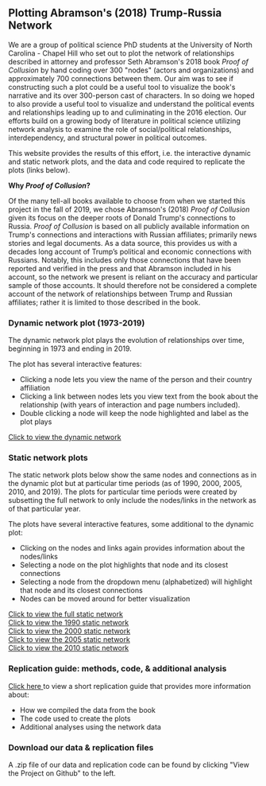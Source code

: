 ## Plotting Abramson's (2018) Trump-Russia Network

We are a group of political science PhD students at the University of North Carolina - Chapel Hill who set out to plot the network of relationships described in attorney and professor Seth Abramson's 2018 book *Proof of Collusion* by hand coding over 300 "nodes" (actors and organizations) and approximately 700 connections between them. Our aim was to see if constructing such a plot could be a useful tool to visualize the book's narrative and its over 300-person cast of characters. In so doing we hoped to also provide a useful tool to visualize and understand the political events and relationships leading up to and culiminating in the 2016 election. Our efforts build on a growing body of literature in political science utilizing network analysis to examine the role of social/political relationships, interdependency, and structural power in political outcomes.

This website provides the results of this effort, i.e. the interactive dynamic and static network plots, and the data and code required to replicate the plots (links below). 

**Why *Proof of Collusion*?**

Of the many tell-all books available to choose from when we started this project in the fall of 2019, we chose Abramson's (2018) *Proof of Collusion* given its focus on the deeper roots of Donald Trump's connections to Russia. *Proof of Collusion* is based on all publicly available information on Trump's connections and interactions with Russian affiliates; primarily news stories and legal documents. As a data source, this provides us with a decades long account of Trump’s political and economic connections with Russians. Notably, this includes only those connections that have been reported and verified in the press and that Abramson included in his account, so the network we present is reliant on the accuracy and particular sample of those accounts. It should therefore not be considered a complete account of the network of relationships between Trump and Russian affiliates; rather it is limited to those described in the book.

### Dynamic network plot (1973-2019)

The dynamic network plot plays the evolution of relationships over time, beginning in 1973 and ending in 2019. 

The plot has several interactive features:
+ Clicking a node lets you view the name of the person and their country affiliation
+ Clicking a link between nodes lets you view text from the book about the relationship (with years of interaction and page numbers included).
+ Double clicking a node will keep the node highlighted and label as the plot plays

<a href="trump-russia-dynamic.html" title="Trump network">Click to view the dynamic network </a>

### Static network plots

The static network plots below show the same nodes and connections as in the dynamic plot but at particular time periods (as of 1990, 2000, 2005, 2010, and 2019). The plots for particular time periods were created by subsetting the full network to only include the nodes/links in the network as of that particular year.

The plots have several interactive features, some additional to the dynamic plot:
+ Clicking on the nodes and links again provides information about the nodes/links
+ Selecting a node on the plot highlights that node and its closest connections
+ Selecting a node from the dropdown menu (alphabetized) will highlight that node and its closest connections
+ Nodes can be moved around for better visualization

<a href="trump-russia-static.html" title="Trump network">Click to view the full static network </a><br/>
<a href="stat-plot-1990.html" title="Trump network">Click to view the 1990 static network </a><br/>
<a href="stat-plot-2000.html" title="Trump network">Click to view the 2000 static network </a><br/>
<a href="stat-plot-2005.html" title="Trump network">Click to view the 2005 static network </a><br/>
<a href="stat-plot-2010.html" title="Trump network">Click to view the 2010 static network </a><br/>

### Replication guide: methods, code, & additional analysis

<a href="abramson-replication-guide.html" title="Trump network">Click here </a> to view a short replication guide that provides more information about:
+ How we compiled the data from the book
+ The code used to create the plots
+ Additional analyses using the network data

### Download our data & replication files

A .zip file of our data and replication code can be found by clicking "View the Project on Github" to the left. 
